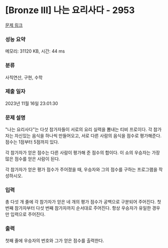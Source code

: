 # [Bronze III] 나는 요리사다 - 2953 

[문제 링크](https://www.acmicpc.net/problem/2953) 

### 성능 요약

메모리: 31120 KB, 시간: 44 ms

### 분류

사칙연산, 구현, 수학

### 제출 일자

2023년 11월 16일 23:01:30

### 문제 설명

<p>"나는 요리사다"는 다섯 참가자들이 서로의 요리 실력을 뽐내는 티비 프로이다. 각 참가자는 자신있는 음식을 하나씩 만들어오고, 서로 다른 사람의 음식을 점수로 평가해준다. 점수는 1점부터 5점까지 있다.</p>

<p>각 참가자가 얻은 점수는 다른 사람이 평가해 준 점수의 합이다. 이 쇼의 우승자는 가장 많은 점수를 얻은 사람이 된다.</p>

<p>각 참가자가 얻은 평가 점수가 주어졌을 때, 우승자와 그의 점수를 구하는 프로그램을 작성하시오.</p>

### 입력 

 <p>총 다섯 개 줄에 각 참가자가 얻은 네 개의 평가 점수가 공백으로 구분되어 주어진다. 첫 번째 참가자부터 다섯 번째 참가자까지 순서대로 주어진다. 항상 우승자가 유일한 경우만 입력으로 주어진다.</p>

### 출력 

 <p>첫째 줄에 우승자의 번호와 그가 얻은 점수를 출력한다.</p>

